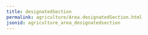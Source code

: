 ```yaml
---
title: designatedSection
permalink: agriculture/Area.designatedSection.html
jsonid: agriculture_area_designatedsection
---
```


